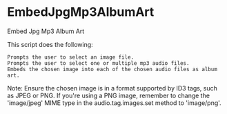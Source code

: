 # EmbedJpgMp3AlbumArt
Embed Jpg Mp3 Album Art


This script does the following:

    Prompts the user to select an image file.
    Prompts the user to select one or multiple mp3 audio files.
    Embeds the chosen image into each of the chosen audio files as album art.

Note: Ensure the chosen image is in a format supported by ID3 tags, such as JPEG or PNG. If you're using a PNG image, remember to change the 'image/jpeg' MIME type in the audio.tag.images.set method to 'image/png'.

